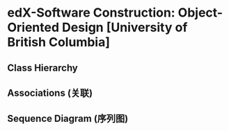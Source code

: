 # edX-Software Construction: Object-Oriented Design [University of British Columbia]

## Class Hierarchy



## Associations (关联)



## Sequence Diagram (序列图)
